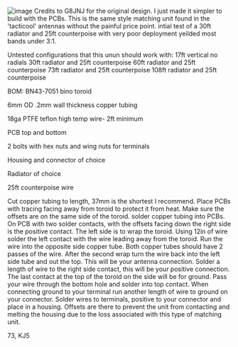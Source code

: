 ![image](https://github.com/user-attachments/assets/bdfe4afc-1ba0-404f-a53f-9d5cee0cce9b)
Credits to G8JNJ for the original design. I just made it simpler to build with the PCBs.
This is the same style matching unit found in the 'tacticool' antennas without the painful price point.
intial test of a 30ft radiator and 25ft counterpoise with very poor deployment yeilded most bands under 3:1.

Untested configurations that this unun should work with:
17ft vertical no radials
30ft radiator and 25ft counterpoise
60ft radiator and 25ft counterpoise
73ft radiator and 25ft counterpoise
108ft radiator and 25ft counterpoise

BOM:
BN43-7051 bino toroid

6mm OD .2mm wall thickness copper tubing

18ga PTFE teflon high temp wire- 2ft minimum

PCB top and bottom

2 bolts with hex nuts and wing nuts for terminals

Housing and connector of choice

Radiator of choice

25ft counterpoise wire


Cut copper tubing to length, 37mm is the shortest I recommend.
Place PCBs with tracing facing away from toroid to protect it from heat. Make sure the offsets are on the same side of the toroid. solder copper tubing into PCBs.
On PCB with two solder contacts, with the offsets facing down the right side is the positive contact. The left side is to wrap the toroid. 
Using 12in of wire solder the left contact with the wire leading away from the toroid. Run the wire into the opposite side copper tube.
Both copper tubes should have 2 passes of the wire. After the second wrap turn the wire back into the left side tube and out the top. This will be your antenna connection.
Solder a length of wire to the right side contact, this will be your positive connection.
The last contact at the top of the toroid on the side will be for ground. Pass your wire through the bottom hole and solder into top contact. 
When connecting ground to your terminal run another length of wire to ground on your connector. 
Solder wires to terminals, positive to your connector and place in a housing. Offsets are there to prevent the unit from contacting and melting the housing 
due to the loss associated with this type of matching unit. 

73, KJ5
